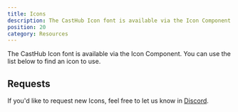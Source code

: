 ```yaml
---
title: Icons
description: The CastHub Icon font is available via the Icon Component
position: 20
category: Resources
---
```


The CastHub Icon font is available via the <docs-link path="/modules/components#icon">Icon Component</docs-link>. You can use the list below to find an icon to use.

<icon-explorer></icon-explorer>

## Requests

If you'd like to request new Icons, feel free to let us know in [Discord](https://discord.gg/XMrHXtN).
